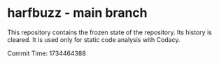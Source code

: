 # harfbuzz - main branch

This repository contains the frozen state of the repository.
Its history is cleared. It is used only for static code
analysis with Codacy.

Commit Time: 1734464388